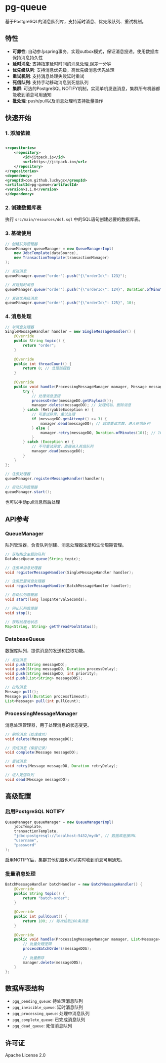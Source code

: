 # pg-queue

基于PostgreSQL的消息队列库，支持延时消息、优先级队列、重试机制。

## 特性

- **可靠性**: 自动参与spring事务，实现outbox模式，保证消息投递。使用数据库保持消息持久性
- **延时消息**: 支持指定延时时间的消息处理,误差一分钟
- **优先级队列**: 支持消息优先级，高优先级消息优先处理
- **重试机制**: 支持消息处理失败延时重试
- **死信队列**: 支持手动移动消息到死信队列
- **集群**: 可选的PostgreSQL NOTIFY机制，实现单机发送消息，集群所有机器都能收到消息可用通知
- **批处理**: push/pull以及消息处理均支持批量操作

## 快速开始

### 1. 添加依赖

```xml

<repositories>
    <repository>
        <id>jitpack.io</id>
        <url>https://jitpack.io</url>
    </repository>
</repositories>
<dependency>
<groupId>com.github.luckygc</groupId>
<artifactId>pg-queue</artifactId>
<version>1.1.0</version>
</dependency>
```

### 2. 创建数据库表

执行 `src/main/resources/ddl.sql` 中的SQL语句创建必要的数据库表。

### 3. 基础使用

```java
// 创建队列管理器
QueueManager queueManager = new QueueManagerImpl(
    new JdbcTemplate(dataSource),
    new TransactionTemplate(transactionManager)
);

// 发送消息
queueManager.queue("order").push("{\"orderId\": 123}");

// 发送延时消息
queueManager.queue("order").push("{\"orderId\": 124}", Duration.ofMinutes(5));

// 发送优先级消息
queueManager.queue("order").push("{\"orderId\": 125}", 10);
```

### 4. 消息处理

```java
// 单消息处理器
SingleMessageHandler handler = new SingleMessageHandler() {
    @Override
    public String topic() {
        return "order";
    }
    
    @Override
    public int threadCount() {
        return 8; // 处理线程数
    }
    
    @Override
    public void handle(ProcessingMessageManager manager, Message messageDO) {
        try {
            // 处理消息逻辑
            processOrder(messageDO.getPayload());
            manager.delete(messageDO); // 处理成功，删除消息
        } catch (RetryableException e) {
            // 可重试异常，重试处理
            if (messageDO.getAttempt() >= 3) {
                manager.dead(messageDO); // 超过重试次数，进入死信队列
            } else {
                manager.retry(messageDO, Duration.ofMinutes(10)); // 10分钟后重试
            }
        } catch (Exception e) {
            // 不可重试异常，直接进入死信队列
            manager.dead(messageDO);
        }
    }
};

// 注册处理器
queueManager.registerMessageHandler(handler);

// 启动队列管理器
queueManager.start();
```
也可以手动pull消息然后处理

## API参考

### QueueManager

队列管理器，负责队列创建、消息处理器注册和生命周期管理。

```java
// 获取指定主题的队列
DatabaseQueue queue(String topic);

// 注册单消息处理器
void registerMessageHandler(SingleMessageHandler handler);

// 注册批量消息处理器  
void registerMessageHandler(BatchMessageHandler handler);

// 启动队列管理器
void start(long loopIntervalSeconds);

// 停止队列管理器
void stop();

// 获取线程池状态
Map<String, String> getThreadPoolStatus();
```

### DatabaseQueue

数据库队列，提供消息的发送和拉取功能。

```java
// 发送消息
void push(String messageDO);
void push(String messageDO, Duration processDelay);
void push(String messageDO, int priority);
void push(List<String> messageDOS);

// 拉取消息
Message pull();
Message pull(Duration processTimeout);
List<Message> pull(int pullCount);
```

### ProcessingMessageManager

消息处理管理器，用于处理消息的状态变更。

```java
// 删除消息（处理成功）
void delete(Message messageDO);

// 完成消息（保留记录）
void complete(Message messageDO);

// 重试消息
void retry(Message messageDO, Duration retryDelay);

// 进入死信队列
void dead(Message messageDO);
```

## 高级配置

### 启用PostgreSQL NOTIFY

```java
QueueManager queueManager = new QueueManagerImpl(
    jdbcTemplate,
    transactionTemplate,
    "jdbc:postgresql://localhost:5432/mydb", // 数据库连接URL
    "username",
    "password"
);
```

启用NOTIFY后，集群其他机器也可以实时收到消息可用通知。

### 批量消息处理

```java
BatchMessageHandler batchHandler = new BatchMessageHandler() {
    @Override
    public String topic() {
        return "batch-order";
    }
    
    @Override
    public int pullCount() {
        return 100; // 每次拉取100条消息
    }
    
    @Override
    public void handle(ProcessingMessageManager manager, List<Message> messageDOS) {
        // 批量处理逻辑
        processBatchOrders(messageDOS);
        
        // 批量删除
        manager.delete(messageDOS);
    }
};
```

## 数据库表结构

- `pgq_pending_queue`: 待处理消息队列
- `pgq_invisible_queue`: 延时消息队列  
- `pgq_processing_queue`: 处理中消息队列
- `pgq_complete_queue`: 已完成消息队列
- `pgq_dead_queue`: 死信消息队列

## 许可证

Apache License 2.0

